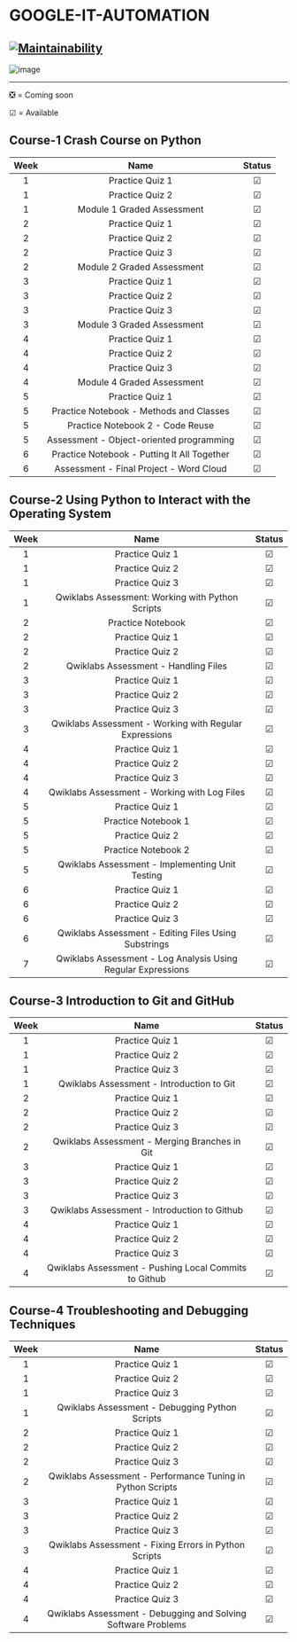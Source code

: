 # GOOGLE-IT-AUTOMATION
[![Maintainability](https://api.codeclimate.com/v1/badges/f468d3f2193caa56ef6e/maintainability)](https://codeclimate.com/github/D-ENCODER/GOOGLE-IT-AUTOMATION/maintainability)
---
![image](https://user-images.githubusercontent.com/86153190/178499208-63a1045b-eeb8-4874-b645-2019832a3be6.png)

---

❎ = Coming soon


☑ = Available

## Course-1 Crash Course on Python

| <center>**Week** 	|          <center>**Name**          	| <center>**Status** 	|
|:--------:	|:--------------------------:	|:------------:	|
|     1    	|                    Practice Quiz 1      	|      ☑     	|
|     1    	|                    Practice Quiz 2      	|      ☑     	|
|     1    	|              Module 1 Graded Assessment 	|      ☑     	|
|     2    	|                    Practice Quiz 1      	|      ☑     	|
|     2    	|                    Practice Quiz 2      	|      ☑     	|
|     2    	|                    Practice Quiz 3      	|      ☑     	|
|     2    	|              Module 2 Graded Assessment 	|      ☑     	|
|     3    	|                    Practice Quiz 1      	|      ☑     	|
|     3    	|                    Practice Quiz 2      	|      ☑     	|
|     3    	|                    Practice Quiz 3      	|      ☑     	|
|     3    	|              Module 3 Graded Assessment 	|      ☑     	|
|     4    	|                    Practice Quiz 1      	|      ☑     	|
|     4    	|                    Practice Quiz 2      	|      ☑     	|
|     4    	|                    Practice Quiz 3      	|      ☑     	|
|     4    	|              Module 4 Graded Assessment 	|      ☑     	|
|     5    	|                    Practice Quiz 1      	|      ☑     	|
|     5    	|  Practice Notebook - Methods and Classes	|      ☑     	|
|     5    	|            Practice Notebook 2 - Code Reuse |      ☑     	|
|     5    	|    Assessment - Object-oriented programming |      ☑     	|
|     6    	| Practice Notebook - Putting It All Together |      ☑     	|
|     6    	|     Assessment - Final Project - Word Cloud |      ☑     	|
  
## Course-2 Using Python to Interact with the Operating System

| <center>**Week** 	|          <center>**Name**          	| <center>**Status** 	|
|:--------:	|:--------------------------:	|:------------:	|
|     1    	|                    Practice Quiz 1      	|      ☑     	|
|     1    	|                    Practice Quiz 2      	|      ☑     	|
|     1    	|                    Practice Quiz 3      	|      ☑     	|
|     1    	|  Qwiklabs Assessment: Working with Python Scripts 	|      ☑     	|
|     2    	|                   Practice Notebook      	|      ☑     	|
|     2    	|                    Practice Quiz 1      	|      ☑     	|
|     2    	|                    Practice Quiz 2      	|      ☑     	|
|     2    	|    Qwiklabs Assessment - Handling Files 	|      ☑     	|
|     3    	|                    Practice Quiz 1      	|      ☑     	|
|     3    	|                    Practice Quiz 2      	|      ☑     	|
|     3    	|                    Practice Quiz 3      	|      ☑     	|
|     3    	| Qwiklabs Assessment - Working with Regular Expressions|      ☑     	|
|     4    	|                    Practice Quiz 1      	|      ☑     	|
|     4    	|                    Practice Quiz 2      	|      ☑     	|
|     4    	|                    Practice Quiz 3      	|      ☑     	|
|     4    	|Qwiklabs Assessment - Working with Log Files|      ☑     	|
|     5    	|                    Practice Quiz 1      	|      ☑     	|
|     5    	|                   Practice Notebook 1	    |      ☑     	|
|     5    	|                   Practice Quiz 2          |      ☑     	|
|     5    	|              Practice Notebook 2           |      ☑     	|
|     5    	|Qwiklabs Assessment - Implementing Unit Testing|      ☑     	|
|     6    	| Practice Quiz 1 |      ☑     	|
|     6    	|     Practice Quiz 2 |      ☑     	|
|     6    	| Practice Quiz 3 |      ☑     	|
|     6    	|Qwiklabs Assessment - Editing Files Using Substrings|      ☑     	|
|     7    	| Qwiklabs Assessment - Log Analysis Using Regular Expressions |      ☑     	|
  
## Course-3 Introduction to Git and GitHub

| <center>**Week** 	|          <center>**Name**          	| <center>**Status** 	|
|:--------:	|:--------------------------:	|:------------:	|
|     1    	|                    Practice Quiz 1      	|      ☑     	|
|     1    	|                    Practice Quiz 2      	|      ☑     	|
|     1    	|                    Practice Quiz 3      	|      ☑     	|
|     1    	| Qwiklabs Assessment - Introduction to Git	|      ☑     	|
|     2    	|                    Practice Quiz 1      	|      ☑     	|
|     2    	|                    Practice Quiz 2      	|      ☑     	|
|     2    	|                    Practice Quiz 3      	|      ☑     	|
|     2    	|Qwiklabs Assessment - Merging Branches in Git|      ☑     	|
|     3    	|                    Practice Quiz 1      	|      ☑     	|
|     3    	|                    Practice Quiz 2      	|      ☑     	|
|     3    	|                    Practice Quiz 3      	|      ☑     	|
|     3    	|  Qwiklabs Assessment - Introduction to Github 	|      ☑     	|
|     4    	|                    Practice Quiz 1      	|      ☑     	|
|     4    	|                    Practice Quiz 2      	|      ☑     	|
|     4    	|                    Practice Quiz 3      	|      ☑     	|
|     4    	|  Qwiklabs Assessment - Pushing Local Commits to Github 	|      ☑     	|

## Course-4 Troubleshooting and Debugging Techniques

| <center>**Week** 	|          <center>**Name**          	| <center>**Status** 	|
|:--------:	|:--------------------------:	|:------------:	|
|     1    	|                    Practice Quiz 1      	|      ☑     	|
|     1    	|                    Practice Quiz 2      	|      ☑     	|
|     1    	|                    Practice Quiz 3      	|      ☑     	|
|     1    	| Qwiklabs Assessment - Debugging Python Scripts |      ☑     	|
|     2    	|                    Practice Quiz 1      	|      ☑     	|
|     2    	|                    Practice Quiz 2      	|      ☑     	|
|     2    	|                    Practice Quiz 3      	|      ☑     	|
|     2    	|Qwiklabs Assessment - Performance Tuning in Python Scripts|      ☑     	|
|     3    	|                    Practice Quiz 1      	|      ☑     	|
|     3    	|                    Practice Quiz 2      	|      ☑     	|
|     3    	|                    Practice Quiz 3      	|      ☑     	|
|     3    	| Qwiklabs Assessment - Fixing Errors in Python Scripts |      ☑     	|
|     4    	|                    Practice Quiz 1      	|      ☑     	|
|     4    	|                    Practice Quiz 2      	|      ☑     	|
|     4    	|                    Practice Quiz 3      	|      ☑     	|
|     4    	|  Qwiklabs Assessment - Debugging and Solving Software Problems |      ☑     	|

